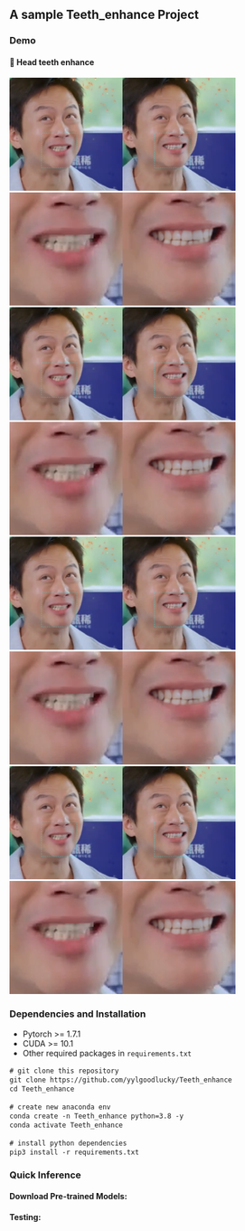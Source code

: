 ## A sample Teeth_enhance Project

### Demo
#### :panda_face: Head teeth enhance
<img src="docs/dengchao.png" width="400px"/> <img src="docs/dengchao_crop.png" width="400px"/>
<img src="docs/dengchao.png" width="400px"/> <img src="docs/dengchao_crop.png" width="400px"/>
<img src="docs/dengchao.png" width="400px"/> <img src="docs/dengchao_crop.png" width="400px"/>
<img src="docs/dengchao.png" width="400px"/> <img src="docs/dengchao_crop.png" width="400px"/>

### Dependencies and Installation

- Pytorch >= 1.7.1
- CUDA >= 10.1
- Other required packages in `requirements.txt`
```
# git clone this repository
git clone https://github.com/yylgoodlucky/Teeth_enhance
cd Teeth_enhance

# create new anaconda env
conda create -n Teeth_enhance python=3.8 -y
conda activate Teeth_enhance

# install python dependencies
pip3 install -r requirements.txt
```
<!-- conda install -c conda-forge dlib -->

### Quick Inference
#### Download Pre-trained Models:


#### Testing:
